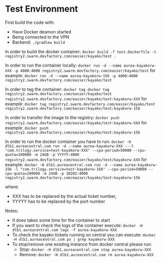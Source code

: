 # Test Environment

First build the code with:
* Have Docker deamon started
* Being connected to the VPN
* Backend: `./gradlew build`

In order to build the docker container:
`docker build -f test.Dockerfile -t registry2.swarm.devfactory.com/easier/kayako/test .`

In order to run the container locally:
`docker run -d --name aurea-kayakorw-XXX -p 4000:4000 registry2.swarm.devfactory.com/easier/kayako/test`
for example: `docker run -d --name aurea-kayakorw-156 -p 4000:4000 registry2.swarm.devfactory.com/easier/kayako/test`

In order to tag the container:
`docker tag docker tag registry2.swarm.devfactory.com/easier/kayako/test registry2.swarm.devfactory.com/easier/kayako/test:kayakorw-XXX`
for example: `docker tag registry2.swarm.devfactory.com/easier/kayako/test registry2.swarm.devfactory.com/easier/kayako/test:kayakorw-156`

In order to transfer the image to the registry:
`docker push registry2.swarm.devfactory.com/easier/kayako/test:kayakorw-XXX`
for example: `docker push registry2.swarm.devfactory.com/easier/kayako/test:kayakorw-156`

In order to run the docker container you have to run:
`docker -H dlb1.aureacentral.com run -d --name aurea-kayakorw-XXX ---l "com.trilogy.service=test-kayakorw-XXX" --cpu-period=50000 --cpu-quota=200000 -m 24GB -p YYYYY:4000 registry2.swarm.devfactory.com/easier/kayako/test/kayakorw-XXX`
for example: `docker -H dlb1.aureacentral.com run -d --name aurea-kayakorw-156 -l "com.trilogy.service=test-kayakorw-156" --cpu-period=50000 --cpu-quota=200000 -m 24GB -p 10202:4000 registry2.swarm.devfactory.com/easier/kayako/test:kayakorw-156`

where:
* XXX has to be replaced by the actual ticket number,
* YYYYY has to be replaced by the port number

Notes:
* It does takes some time for the container to start
* If you want to check the logs of the container execute: `docker -H dlb1.aureacentral.com logs -f aurea-kayakorw-XXX`
* To check the kayako tickets running on central you can execute: `docker -H dlb1.aureacentral.com ps | grep kayakorw-XXX`
* To stop/remove one existing instance from docker central please run:
    * Stop: `docker -H dlb1.aureacentral.com stop aurea-kayakorw-XXX`
    * Remove: `docker -H dlb1.aureacentral.com rm aurea-kayakorw-XXX`